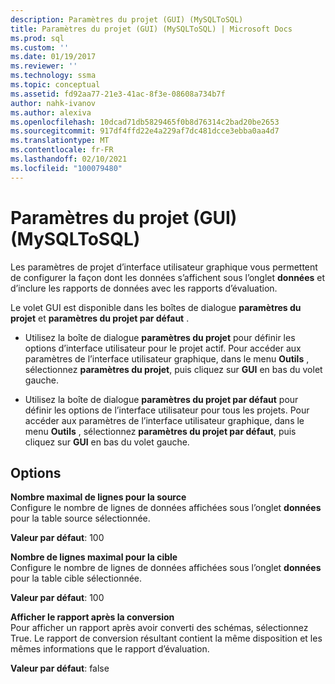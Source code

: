 ```yaml
---
description: Paramètres du projet (GUI) (MySQLToSQL)
title: Paramètres du projet (GUI) (MySQLToSQL) | Microsoft Docs
ms.prod: sql
ms.custom: ''
ms.date: 01/19/2017
ms.reviewer: ''
ms.technology: ssma
ms.topic: conceptual
ms.assetid: fd92aa77-21e3-41ac-8f3e-08608a734b7f
author: nahk-ivanov
ms.author: alexiva
ms.openlocfilehash: 10dcad71db5829465f0b8d76314c2bad20be2653
ms.sourcegitcommit: 917df4ffd22e4a229af7dc481dcce3ebba0aa4d7
ms.translationtype: MT
ms.contentlocale: fr-FR
ms.lasthandoff: 02/10/2021
ms.locfileid: "100079480"
---
```

# <a name="project-settings-gui--mysqltosql"></a>Paramètres du projet (GUI) (MySQLToSQL)
Les paramètres de projet d’interface utilisateur graphique vous permettent de configurer la façon dont les données s’affichent sous l’onglet **données** et d’inclure les rapports de données avec les rapports d’évaluation.  
  
Le volet GUI est disponible dans les boîtes de dialogue **paramètres du projet** et **paramètres du projet par défaut** .  
  
-   Utilisez la boîte de dialogue **paramètres du projet** pour définir les options d’interface utilisateur pour le projet actif. Pour accéder aux paramètres de l’interface utilisateur graphique, dans le menu **Outils** , sélectionnez **paramètres du projet**, puis cliquez sur **GUI** en bas du volet gauche.  
  
-   Utilisez la boîte de dialogue **paramètres du projet par défaut** pour définir les options de l’interface utilisateur pour tous les projets. Pour accéder aux paramètres de l’interface utilisateur graphique, dans le menu **Outils** , sélectionnez **paramètres du projet par défaut**, puis cliquez sur **GUI** en bas du volet gauche.  
  
## <a name="options"></a>Options  
**Nombre maximal de lignes pour la source**  
Configure le nombre de lignes de données affichées sous l’onglet **données** pour la table source sélectionnée.  
  
**Valeur par défaut**: 100  
  
**Nombre de lignes maximal pour la cible**  
Configure le nombre de lignes de données affichées sous l’onglet **données** pour la table cible sélectionnée.  
  
**Valeur par défaut**: 100  
  
**Afficher le rapport après la conversion**  
Pour afficher un rapport après avoir converti des schémas, sélectionnez True. Le rapport de conversion résultant contient la même disposition et les mêmes informations que le rapport d’évaluation.  
  
**Valeur par défaut**: false  
  
